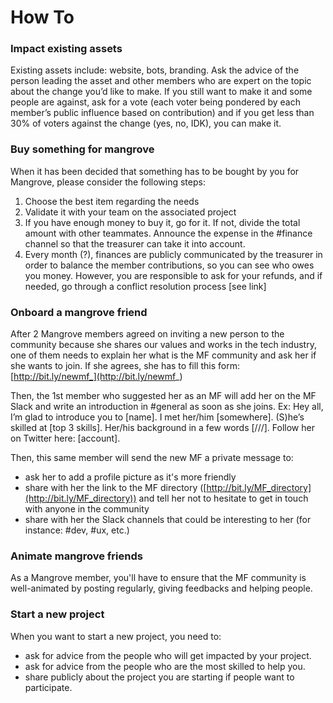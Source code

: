 # How To


### Impact existing assets
Existing assets include: website, bots, branding.
Ask the advice of the person leading the asset and other members who are expert on the topic about the change you’d like to make.
If you still want to make it and some people are against, ask for a vote (each voter being pondered by each member’s public influence based on contribution) and if you get less than 30% of voters against the change (yes, no, IDK), you can make it.


### Buy something for mangrove

When it has been decided that something has to be bought by you for Mangrove, please consider the following steps: 

1. Choose the best item regarding the needs
2. Validate it with your team on the associated project
3. If you have enough money to buy it, go for it. If not, divide the total amount with other teammates. Announce the expense in the #finance channel so that the treasurer can take it into account. 
4. Every month (?), finances are publicly communicated by the treasurer in order to balance the member contributions, so you can see who owes you money. However, you are responsible to ask for your refunds, and if needed, go through a conflict resolution process [see link]


### Onboard a mangrove friend
After 2 Mangrove members agreed on inviting a new person to the community because she shares our values and works in the tech industry, one of them needs to explain her what is the MF community and ask her if she wants to join. If she agrees, she has to fill this form: [http://bit.ly/newmf_](http://bit.ly/newmf_)

Then, the 1st member who suggested her as an MF will add her on the MF Slack and write an introduction in #general as soon as she joins.
Ex: Hey all, I’m glad to introduce you to [name]. I met her/him [somewhere]. (S)he’s skilled at [top 3 skills]. Her/his background in a few words [///]. Follow her on Twitter here: [account].

Then, this same member will send the new MF a private message to:
- ask her to add a profile picture as it's more friendly
- share with her the link to the MF directory ([http://bit.ly/MF_directory](http://bit.ly/MF_directory)) and tell her not to hesitate to get in touch with anyone in the community
- share with her the Slack channels that could be interesting to her (for instance: #dev, #ux, etc.)


### Animate mangrove friends

As a Mangrove member, you'll have to ensure that the MF community is well-animated by posting regularly, giving feedbacks and helping people.



### Start a new project
When you want to start a new project, you need to:
- ask for advice from the people who will get impacted by your project.
- ask for advice from the people who are the most skilled to help you.
- share publicly about the project you are starting if people want to participate.










 



